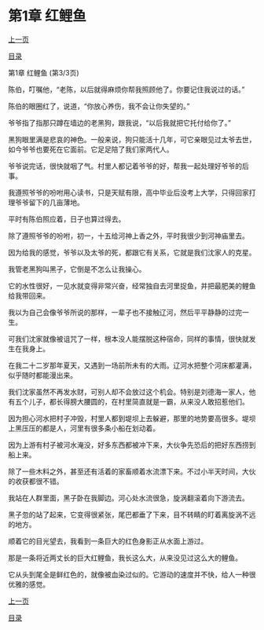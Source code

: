 <h1>第1章   红鲤鱼</h1>
            <div><p><a href="./1_%E7%AC%AC1%E7%AB%A0_%E7%BA%A2%E9%B2%A4%E9%B1%BC.md">上一页</a></p><p><a href="../">目录</a></p></div>
            <div><p>第1章   红鲤鱼 (第3/3页)</p><p>陈伯，叮嘱他，“老陈，以后就得麻烦你帮我照顾他了。你要记住我说过的话。”</p><p>陈伯的眼圈红了，说道，“你放心养伤，我不会让你失望的。”</p><p>爷爷指了指那只蹲在墙边的老黑狗，跟我说，“以后我就把它托付给你了。”</p><p>黑狗眼里满是悲哀的神色。一般来说，狗只能活十几年，可它亲眼见过太爷去世，如今爷爷也要死在它面前。它足足陪了我们家两代人。</p><p>爷爷说完话，很快就咽了气。村里人都记着爷爷的好，帮我一起处理好爷爷的后事。</p><p>我遵照爷爷的吩咐用心读书，只是天赋有限，高中毕业后没考上大学，只得回家打理爷爷留下的几亩薄地。</p><p>平时有陈伯照应着，日子也算过得去。</p><p>除了遵照爷爷的吩咐，初一，十五给河神上香之外，平时我很少到河神庙里去。</p><p>因为给我的感觉，爷爷以及太爷的死，都跟它有关系，它就是我们沈家人的克星。</p><p>我管老黑狗叫黑子，它倒是不怎么让我操心。</p><p>它的水性很好，一见水就变得非常兴奋，经常独自去河里捉鱼，并把最肥美的鲤鱼给我带回来。</p><p>我以为自己会像爷爷所说的那样，一辈子也不接触辽河，然后平平静静的过完一生。</p><p>可我们沈家就像被诅咒了一样，根本没人能摆脱这种宿命，同样的事情，很快就发生在我身上。</p><p>在我二十二岁那年夏天，又遇到一场前所未有的大雨。辽河水把整个河床都灌满，似乎随时都能漫出来。</p><p>我们沈家虽然不再发水财，可别人却不会放过这个机会。特别是刘德海一家人，他有五个儿子，都长得膀大腰圆的，在村里简直就是一霸，从来没人敢招惹他们。</p><p>因为担心河水把村子冲毁，村里人都到堤坝上去躲避，那里的地势要高很多。堤坝上黑压压的都是人，河里有很多条小船在划动着。</p><p>因为上游有村子被河水淹没，好多东西都被冲下来，大伙争先恐后的把好东西捞到船上来。</p><p>除了一些木料之外，甚至还有活着的家畜顺着水流漂下来。不过小半天时间，大伙的收获都很不错。</p><p>我站在人群里面，黑子卧在我脚边。河心处水流很急，旋涡翻滚着向下游流去。</p><p>黑子忽的站了起来，它变得很紧张，尾巴都垂了下来，目不转睛的盯着离旋涡不远的地方。</p><p>顺着它的目光望去，我看到一条巨大的红色身影正从水面上游过。</p><p>那是一条将近两丈长的巨大红鲤鱼，我长这么大，从来没见过这么大的鲤鱼。</p><p>它从头到尾全是鲜红色的，就像被血染过似的。它游动的速度并不快，给人一种很优雅的感觉。</p></div>
            <div><p><a href="./1_%E7%AC%AC1%E7%AB%A0_%E7%BA%A2%E9%B2%A4%E9%B1%BC.md">上一页</a></p><p><a href="../">目录</a></p></div>